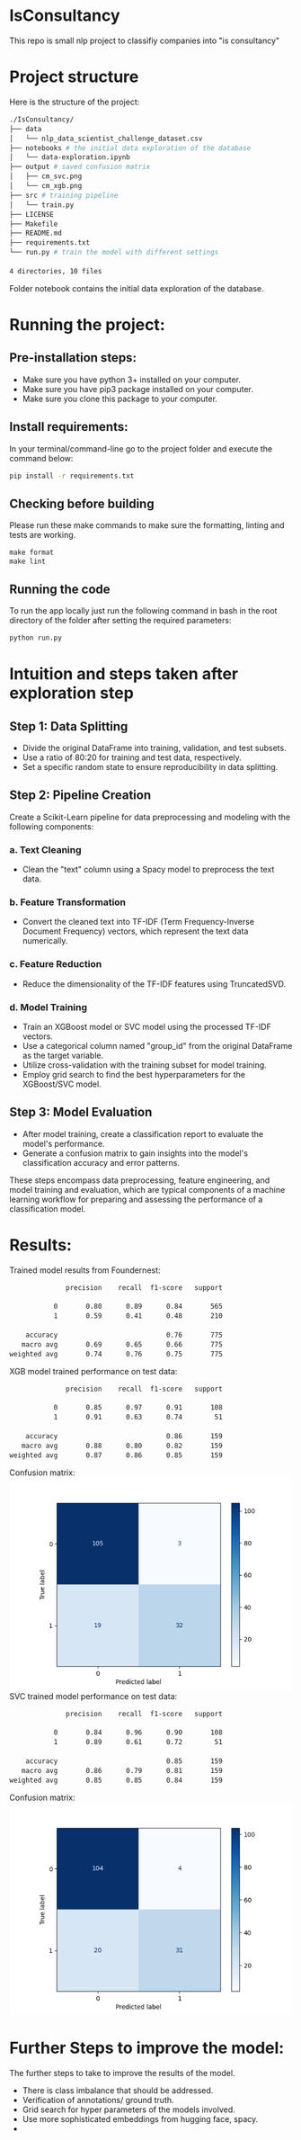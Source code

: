 # IsConsultancy
This repo is small nlp project to classifiy companies into "is consultancy"

# Project structure
Here is the structure of the project:
````bash
./IsConsultancy/
├── data
│   └── nlp_data_scientist_challenge_dataset.csv
├── notebooks # the initial data exploration of the database
│   └── data-exploration.ipynb
├── output # saved confusion matrix
│   ├── cm_svc.png
│   └── cm_xgb.png
├── src # training pipeline
│   └── train.py
├── LICENSE
├── Makefile
├── README.md
├── requirements.txt
└── run.py # train the model with different settings

4 directories, 10 files
````
Folder notebook contains the initial data exploration of the database.
# Running the project:
## Pre-installation steps:
- Make sure you have python 3+ installed on your computer.
- Make sure you have pip3 package installed on your computer.
- Make sure you clone this package to your computer.

## Install requirements: 
In your terminal/command-line go to the project folder and execute the command below:
```bash
pip install -r requirements.txt
```
## Checking before building
Please run these make commands to make sure the formatting, linting and tests are working.
````commandline
make format
make lint
````
## Running the code 
To run the app locally just run the following command in bash in the root directory of the folder after setting the required parameters:
````bash
python run.py 
````

# Intuition and steps taken after exploration step

## Step 1: Data Splitting

- Divide the original DataFrame into training, validation, and test subsets.
- Use a ratio of 80:20 for training and test data, respectively.
- Set a specific random state to ensure reproducibility in data splitting.

## Step 2: Pipeline Creation

Create a Scikit-Learn pipeline for data preprocessing and modeling with the following components:

### a. Text Cleaning

- Clean the "text" column using a Spacy model to preprocess the text data.

### b. Feature Transformation

- Convert the cleaned text into TF-IDF (Term Frequency-Inverse Document Frequency) vectors, which represent the text data numerically.

### c. Feature Reduction

- Reduce the dimensionality of the TF-IDF features using TruncatedSVD.

### d. Model Training

- Train an XGBoost model or SVC model using the processed TF-IDF vectors.
- Use a categorical column named "group_id" from the original DataFrame as the target variable.
- Utilize cross-validation with the training subset for model training.
- Employ grid search to find the best hyperparameters for the XGBoost/SVC model.

## Step 3: Model Evaluation

- After model training, create a classification report to evaluate the model's performance.
- Generate a confusion matrix to gain insights into the model's classification accuracy and error patterns.

These steps encompass data preprocessing, feature engineering, and model training and evaluation, which are typical components of a machine learning workflow for preparing and assessing the performance of a classification model.

# Results:
Trained model results from Foundernest:
````bash
              precision    recall  f1-score   support

           0       0.80      0.89      0.84       565
           1       0.59      0.41      0.48       210

    accuracy                           0.76       775
   macro avg       0.69      0.65      0.66       775
weighted avg       0.74      0.76      0.75       775
````

XGB model trained performance on test data: 
````bash
              precision    recall  f1-score   support

           0       0.85      0.97      0.91       108
           1       0.91      0.63      0.74        51

    accuracy                           0.86       159
   macro avg       0.88      0.80      0.82       159
weighted avg       0.87      0.86      0.85       159

````
Confusion matrix:
![Confusion Matrix](output/cm_xgb.png)
SVC trained model performance on test data:

````bash
              precision    recall  f1-score   support

           0       0.84      0.96      0.90       108
           1       0.89      0.61      0.72        51

    accuracy                           0.85       159
   macro avg       0.86      0.79      0.81       159
weighted avg       0.85      0.85      0.84       159
````
Confusion matrix:
![Confusion Matrix](output/cm_svc.png)

# Further Steps to improve the model:
The further steps to take to improve the results of the model.
* There is class imbalance that should be addressed.
* Verification of annotations/ ground truth.
* Grid search for hyper parameters of the models involved.
* Use more sophisticated embeddings from hugging face, spacy.
* 